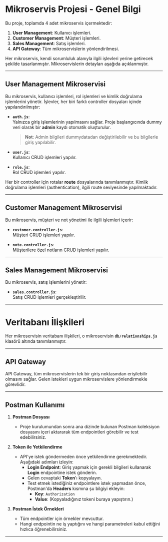 # Mikroservis Projesi - Genel Bilgi

Bu proje, toplamda 4 adet mikroservis içermektedir:  
1. **User Management**: Kullanıcı işlemleri.  
2. **Customer Management**: Müşteri işlemleri.  
3. **Sales Management**: Satış işlemleri.  
4. **API Gateway**: Tüm mikroservislerin yönlendirilmesi.  

Her mikroservis, kendi sorumluluk alanıyla ilgili işlevleri yerine getirecek şekilde tasarlanmıştır. Mikroservislerin detayları aşağıda açıklanmıştır.

---

## **User Management Mikroservisi**
Bu mikroservis, kullanıcı işlemleri, rol işlemleri ve kimlik doğrulama işlemlerini yönetir. İşlevler, her biri farklı controller dosyaları içinde yapılandırılmıştır:

- **`auth.js`**:  
  Yalnızca giriş işlemlerinin yapılmasını sağlar. Proje başlangıcında dummy veri olarak bir **admin** kaydı otomatik oluşturulur.  
  > **Not**: Admin bilgileri dummydatadan değiştirilebilir ve bu bilgilerle giriş yapılabilir.  

- **`user.js`**:  
  Kullanıcı CRUD işlemleri yapılır.

- **`role.js`**:  
  Rol CRUD işlemleri yapılır.  

Her bir controller için rotalar **route** dosyalarında tanımlanmıştır. Kimlik doğrulama işlemleri (authentication), ilgili route seviyesinde yapılmaktadır.

---

## **Customer Management Mikroservisi**
Bu mikroservis, müşteri ve not yönetimi ile ilgili işlemleri içerir:  

- **`customer.controller.js`**:  
 Müşteri CRUD işlemleri yapılır.  

- **`note.controller.js`**:  
 Müşterilere özel notların CRUD işlemleri yapılır.  

---

## **Sales Management Mikroservisi**
Bu mikroservis, satış işlemlerini yönetir:  

- **`sales.controller.js`**:  
 Satış CRUD işlemleri gerçekleştirilir.  

---

# Veritabanı İlişkileri
Her mikroservisin veritabanı ilişkileri, o mikroservisin **`db/relationships.js`** klasörü altında tanımlanmıştır.  

---

## **API Gateway**
API Gateway, tüm mikroservislerin tek bir giriş noktasından erişilebilir olmasını sağlar. Gelen istekleri uygun mikroservislere yönlendirmekle görevlidir.

---

## **Postman Kullanımı**
1. **Postman Dosyası**  
   - Proje kurulumundan sonra ana dizinde bulunan Postman koleksiyon dosyasını içeri aktararak tüm endpointleri görebilir ve test edebilirsiniz.  

2. **Token ile Yetkilendirme**  
   - API'ye istek göndermeden önce yetkilendirme gerekmektedir. Aşağıdaki adımları izleyin:  
     - **Login Endpoint**: Giriş yapmak için gerekli bilgileri kullanarak **Login** endpointine istek gönderin.  
     - Gelen cevaptaki **Token**'ı kopyalayın.  
     - Test etmek istediğiniz endpointlere istek yapmadan önce, Postman'da **Headers** kısmına şu bilgiyi ekleyin:  
       - **Key**: `Authorization`  
       - **Value**: (Kopyaladığınız tokeni buraya yapıştırın.)  

3. **Postman İstek Örnekleri**  
   - Tüm endpointler için örnekler mevcuttur.  
   - Hangi endpointin ne iş yaptığını ve hangi parametreleri kabul ettiğini hızlıca öğrenebilirsiniz.

---
